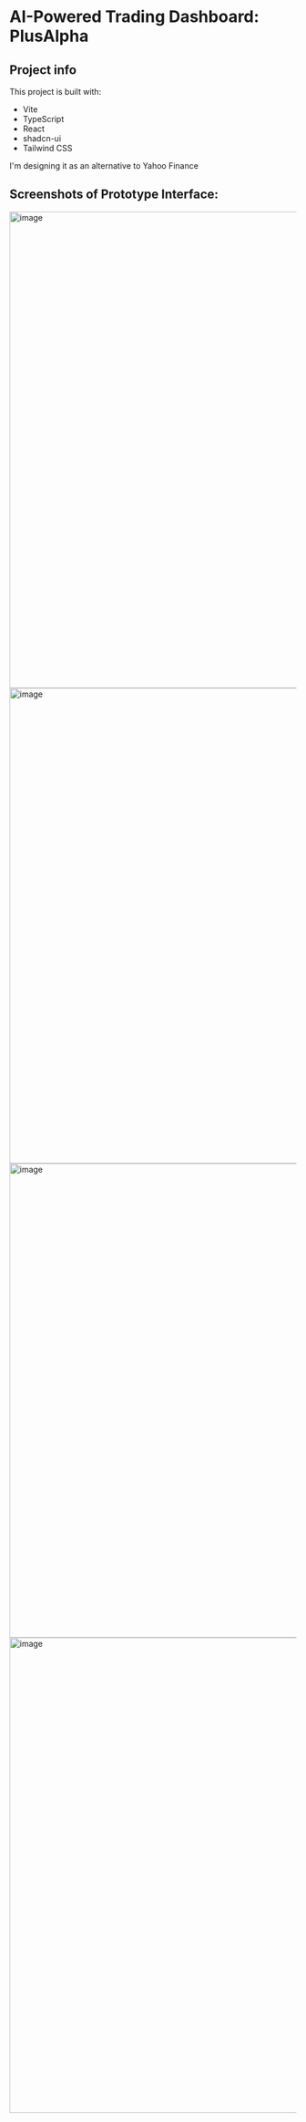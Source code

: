 # AI-Powered Trading Dashboard: PlusAlpha

## Project info
This project is built with:

- Vite
- TypeScript
- React
- shadcn-ui
- Tailwind CSS

I'm designing it as an alternative to Yahoo Finance 

## Screenshots of Prototype Interface:

<img width="1470" height="836" alt="image" src="https://github.com/user-attachments/assets/60d49f0c-9616-4993-a96c-e4327d683a68" />

<img width="1470" height="834" alt="image" src="https://github.com/user-attachments/assets/83dcaa58-1301-4dae-8b1f-21a29135b921" />

<img width="1469" height="832" alt="image" src="https://github.com/user-attachments/assets/8e1349ea-eae5-47cd-b966-a3b2218b0a07" />

<img width="1470" height="834" alt="image" src="https://github.com/user-attachments/assets/1912f0de-5685-44f3-af02-96bda852127f" />





